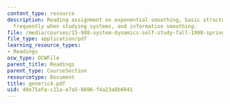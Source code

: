 ```yaml
---
content_type: resource
description: Reading assignment on exponential smoothing, basic structures that appear
  frequently when studying systems, and information smoothing.
file: /media/courses/15-988-system-dynamics-self-study-fall-1998-spring-1999/40e75afac11ae7a58696f4a23a8b6041_generic4.pdf
file_type: application/pdf
learning_resource_types:
- Readings
ocw_type: OCWFile
parent_title: Readings
parent_type: CourseSection
resourcetype: Document
title: generic4.pdf
uid: 40e75afa-c11a-e7a5-8696-f4a23a8b6041
---
```

